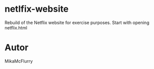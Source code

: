 # netlfix-website
Rebuild of the Netflix website for exercise purposes.
Start with opening netflix.html

# Autor
MikaMcFlurry
